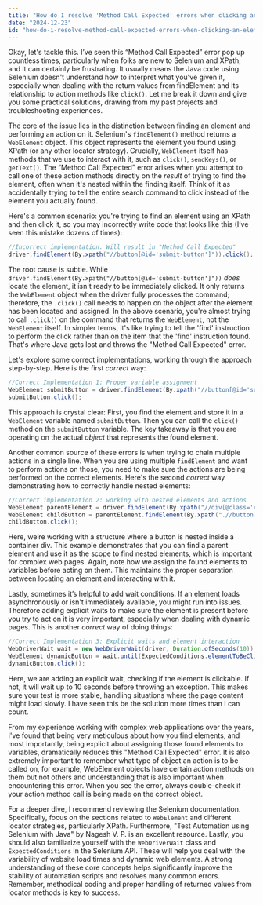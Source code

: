 ```yaml
---
title: "How do I resolve 'Method Call Expected' errors when clicking an element with XPath in Selenium Java?"
date: "2024-12-23"
id: "how-do-i-resolve-method-call-expected-errors-when-clicking-an-element-with-xpath-in-selenium-java"
---
```


Okay, let's tackle this. I’ve seen this “Method Call Expected” error pop up countless times, particularly when folks are new to Selenium and XPath, and it can certainly be frustrating. It usually means the Java code using Selenium doesn't understand how to interpret what you've given it, especially when dealing with the return values from findElement and its relationship to action methods like `click()`. Let me break it down and give you some practical solutions, drawing from my past projects and troubleshooting experiences.

The core of the issue lies in the distinction between finding an element and performing an action on it. Selenium's `findElement()` method returns a `WebElement` object. This object represents the element you found using XPath (or any other locator strategy). Crucially, `WebElement` itself has methods that we use to interact with it, such as `click()`, `sendKeys()`, or `getText()`. The “Method Call Expected” error arises when you attempt to call one of these action methods directly on the *result* of trying to find the element, often when it's nested within the finding itself. Think of it as accidentally trying to tell the entire search command to click instead of the element you actually found.

Here's a common scenario: you're trying to find an element using an XPath and then click it, so you may incorrectly write code that looks like this (I’ve seen this mistake dozens of times):

```java
//Incorrect implementation. Will result in "Method Call Expected"
driver.findElement(By.xpath("//button[@id='submit-button']")).click(); //Incorrect!
```

The root cause is subtle. While `driver.findElement(By.xpath("//button[@id='submit-button']"))` *does* locate the element, it isn't ready to be immediately clicked. It only returns the `WebElement` object when the driver fully processes the command; therefore, the `.click()` call needs to happen on the object after the element has been located and assigned. In the above scenario, you're almost trying to call `.click()` on the command that returns the `WebElement`, not the `WebElement` itself. In simpler terms, it's like trying to tell the 'find' instruction to perform the click rather than on the item that the 'find' instruction found. That's where Java gets lost and throws the "Method Call Expected" error.

Let's explore some correct implementations, working through the approach step-by-step. Here is the first *correct* way:

```java
//Correct Implementation 1: Proper variable assignment
WebElement submitButton = driver.findElement(By.xpath("//button[@id='submit-button']"));
submitButton.click();
```

This approach is crystal clear: First, you find the element and store it in a `WebElement` variable named `submitButton`. Then you can call the `click()` method on the `submitButton` variable. The key takeaway is that you are operating on the actual *object* that represents the found element.

Another common source of these errors is when trying to chain multiple actions in a single line. When you are using multiple `findElement` and want to perform actions on those, you need to make sure the actions are being performed on the correct elements. Here's the second *correct* way demonstrating how to correctly handle nested elements:

```java
//Correct implementation 2: working with nested elements and actions
WebElement parentElement = driver.findElement(By.xpath("//div[@class='container']"));
WebElement childButton = parentElement.findElement(By.xpath(".//button[@class='action-button']"));
childButton.click();
```

Here, we’re working with a structure where a button is nested inside a container div. This example demonstrates that you can find a parent element and use it as the scope to find nested elements, which is important for complex web pages. Again, note how we assign the found elements to variables before acting on them. This maintains the proper separation between locating an element and interacting with it.

Lastly, sometimes it’s helpful to add wait conditions. If an element loads asynchronously or isn't immediately available, you might run into issues. Therefore adding explicit waits to make sure the element is present before you try to act on it is very important, especially when dealing with dynamic pages. This is another *correct* way of doing things:

```java
//Correct Implementation 3: Explicit waits and element interaction
WebDriverWait wait = new WebDriverWait(driver, Duration.ofSeconds(10));
WebElement dynamicButton = wait.until(ExpectedConditions.elementToBeClickable(By.xpath("//button[@id='dynamic-button']")));
dynamicButton.click();

```

Here, we are adding an explicit wait, checking if the element is clickable. If not, it will wait up to 10 seconds before throwing an exception. This makes sure your test is more stable, handling situations where the page content might load slowly. I have seen this be the solution more times than I can count.

From my experience working with complex web applications over the years, I've found that being very meticulous about how you find elements, and most importantly, being explicit about assigning those found elements to variables, dramatically reduces this "Method Call Expected" error. It is also extremely important to remember what type of object an action is to be called on, for example, WebElement objects have certain action methods on them but not others and understanding that is also important when encountering this error. When you see the error, always double-check if your action method call is being made on the correct object.

For a deeper dive, I recommend reviewing the Selenium documentation. Specifically, focus on the sections related to `WebElement` and different locator strategies, particularly XPath. Furthermore, "Test Automation using Selenium with Java" by Nagesh V. P. is an excellent resource. Lastly, you should also familiarize yourself with the `WebDriverWait` class and `ExpectedConditions` in the Selenium API. These will help you deal with the variability of website load times and dynamic web elements. A strong understanding of these core concepts helps significantly improve the stability of automation scripts and resolves many common errors. Remember, methodical coding and proper handling of returned values from locator methods is key to success.
